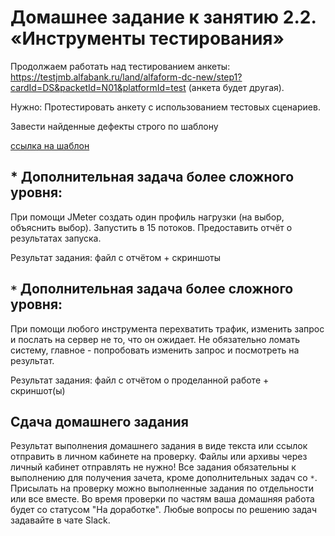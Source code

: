 # Домашнее задание к занятию 2.2. «Инструменты  тестирования»

Продолжаем работать над тестированием анкеты: https://testjmb.alfabank.ru/land/alfaform-dc-new/step1?cardId=DS&packetId=N01&platformId=test  (анкета будет другая). 

Нужно:
Протестировать анкету с использованием тестовых сценариев.

Завести найденные дефекты строго по шаблону 

[ссылка на шаблон](https://docs.google.com/spreadsheets/d/1YpkC9ijudPpQbQx-D_aomwgts47J3d8yPJCgIr-fuEw/edit?usp=sharing)



## * Дополнительная задача более сложного уровня:

При помощи JMeter создать один профиль нагрузки (на выбор, объяснить выбор). Запустить в 15 потоков. Предоставить отчёт о результатах запуска.

Результат задания: файл с отчётом + скриншоты


## `*` Дополнительная задача более сложного уровня:

При помощи любого инструмента перехватить трафик, изменить запрос и послать на сервер не то, что он ожидает. Не обязательно ломать систему, главное - попробовать изменить запрос и посмотреть на результат.

Результат задания: файл с отчётом о проделанной работе + скриншот(ы)


## Сдача домашнего задания
Результат выполнения домашнего задания в виде текста или ссылок отправить в личном кабинете на проверку.
Файлы или архивы через личный кабинет отправлять не нужно!
Все задания обязательны к выполнению для получения зачета, кроме дополнительных задач со `*`. Присылать на проверку можно выполненные задания по отдельности или все вместе. Во время проверки по частям ваша домашняя работа будет со статусом "На доработке".
Любые вопросы по решению задач задавайте в чате Slack.
